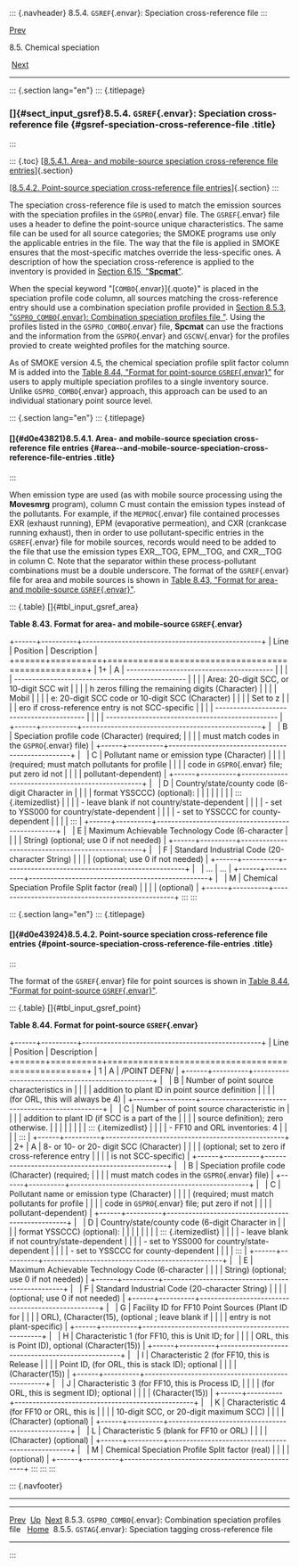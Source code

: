 ::: {.navheader}
8.5.4. `GSREF`{.envar}: Speciation cross-reference file
:::

[Prev](ch08s05s03.html) 

8.5. Chemical speciation

 [Next](ch08s05s05.html)

------------------------------------------------------------------------

::: {.section lang="en"}
::: {.titlepage}
<div>

<div>

### []{#sect_input_gsref}8.5.4. `GSREF`{.envar}: Speciation cross-reference file {#gsref-speciation-cross-reference-file .title}

</div>

</div>
:::

::: {.toc}
[[8.5.4.1. Area- and mobile-source speciation cross-reference file
entries](ch08s05s04.html#d0e43821)]{.section}

[[8.5.4.2. Point-source speciation cross-reference file
entries](ch08s05s04.html#d0e43924)]{.section}
:::

The speciation cross-reference file is used to match the emission
sources with the speciation profiles in the `GSPRO`{.envar} file. The
`GSREF`{.envar} file uses a header to define the point-source unique
characteristics. The same file can be used for all source categories;
the SMOKE programs use only the applicable entries in the file. The way
that the file is applied in SMOKE ensures that the most-specific matches
override the less-specific ones. A description of how the speciation
cross-reference is applied to the inventory is provided in
[Section 6.15, "**Spcmat**"](ch06s15.html "6.15. Spcmat").

When the special keyword "[`COMBO`{.envar}]{.quote}" is placed in the
speciation profile code column, all sources matching the cross-reference
entry should use a combination speciation profile provided in
[Section 8.5.3, "`GSPRO_COMBO`{.envar}: Combination speciation profiles
file
"](ch08s05s03.html "8.5.3. GSPRO_COMBO: Combination speciation profiles file ").
Using the profiles listed in the `GSPRO_COMBO`{.envar} file, **Spcmat**
can use the fractions and the information from the `GSPRO`{.envar} and
`GSCNV`{.envar} for the profiles provied to create weighted profiles for
the matching source.

As of SMOKE version 4.5, the chemical speciation profile split factor
column M is added into the [Table 8.44, "Format for point-source
`GSREF`{.envar}"](ch08s05s04.html#tbl_input_gsref_point "Table 8.44. Format for point-source GSREF")
for users to apply multiple speciation profiles to a single inventory
source. Unlike `GSPRO_COMBO`{.envar} approach, this approach can be used
to an individual stationary point source level.

::: {.section lang="en"}
::: {.titlepage}
<div>

<div>

#### []{#d0e43821}8.5.4.1. Area- and mobile-source speciation cross-reference file entries {#area--and-mobile-source-speciation-cross-reference-file-entries .title}

</div>

</div>
:::

When emission type are used (as with mobile source processing using the
**Movesmrg** program), column C must contain the emission types instead
of the pollutants. For example, if the `MEPROC`{.envar} file contained
processes EXR (exhaust running), EPM (evaporative permeation), and CXR
(crankcase running exhaust), then in order to use pollutant-specific
entries in the `GSREF`{.envar} file for mobile sources, records would
need to be added to the file that use the emission types EXR\_\_TOG,
EPM\_\_TOG, and CXR\_\_TOG in column C. Note that the separator within
these process-pollutant combinations must be a double underscore. The
format of the `GSREF`{.envar} file for area and mobile sources is shown
in [Table 8.43, "Format for area- and mobile-source
`GSREF`{.envar}"](ch08s05s04.html#tbl_input_gsref_area "Table 8.43. Format for area- and mobile-source GSREF").

::: {.table}
[]{#tbl_input_gsref_area}

**Table 8.43. Format for area- and mobile-source `GSREF`{.envar}**

+------+----------+--------------------------------------------------+
| Line | Position | Description                                      |
+======+==========+==================================================+
| 1+   | A        |   -----------------------------------------      |
|      |          | ------------------------------------------------ |
|      |          |   Area: 20-digit SCC, or 10-digit SCC wit        |
|      |          | h zeros filling the remaining digits (Character) |
|      |          |   Mobil                                          |
|      |          | e: 20-digit SCC code or 10-digit SCC (Character) |
|      |          |   Set to z                                       |
|      |          | ero if cross-reference entry is not SCC-specific |
|      |          |   -----------------------------------------      |
|      |          | ------------------------------------------------ |
+------+----------+--------------------------------------------------+
|      | B        | Speciation profile code (Character) (required;   |
|      |          | must match codes in the `GSPRO`{.envar} file)    |
+------+----------+--------------------------------------------------+
|      | C        | Pollutant name or emission type (Character)      |
|      |          | (required; must match pollutants for profile     |
|      |          | code in `GSPRO`{.envar} file; put zero id not    |
|      |          | pollutant-dependent)                             |
+------+----------+--------------------------------------------------+
|      | D        | Country/state/county code (6-digit Character in  |
|      |          | format YSSCCC) (optional):                       |
|      |          |                                                  |
|      |          | ::: {.itemizedlist}                              |
|      |          | -   leave blank if not country/state-dependent   |
|      |          | -   set to YSS000 for country/state-dependent    |
|      |          | -   set to YSSCCC for county-dependent           |
|      |          | :::                                              |
+------+----------+--------------------------------------------------+
|      | E        | Maximum Achievable Technology Code (6-character  |
|      |          | String) (optional; use 0 if not needed)          |
+------+----------+--------------------------------------------------+
|      | F        | Standard Industrial Code (20-character String)   |
|      |          | (optional; use 0 if not needed)                  |
+------+----------+--------------------------------------------------+
|      | \...     | \...                                             |
+------+----------+--------------------------------------------------+
|      | M        | Chemical Speciation Profile Split factor (real)  |
|      |          | (optional)                                       |
+------+----------+--------------------------------------------------+
:::
:::

::: {.section lang="en"}
::: {.titlepage}
<div>

<div>

#### []{#d0e43924}8.5.4.2. Point-source speciation cross-reference file entries {#point-source-speciation-cross-reference-file-entries .title}

</div>

</div>
:::

The format of the `GSREF`{.envar} file for point sources is shown in
[Table 8.44, "Format for point-source
`GSREF`{.envar}"](ch08s05s04.html#tbl_input_gsref_point "Table 8.44. Format for point-source GSREF").

::: {.table}
[]{#tbl_input_gsref_point}

**Table 8.44. Format for point-source `GSREF`{.envar}**

+------+----------+--------------------------------------------------+
| Line | Position | Description                                      |
+======+==========+==================================================+
| 1    | A        | /POINT DEFN/                                     |
+------+----------+--------------------------------------------------+
|      | B        | Number of point source characteristics in        |
|      |          | addition to plant ID in point source definition  |
|      |          | (for ORL, this will always be 4)                 |
+------+----------+--------------------------------------------------+
|      | C        | Number of point source characteristic in         |
|      |          | addition to plant ID (if SCC is a part of the    |
|      |          | source definition); zero otherwise.              |
|      |          |                                                  |
|      |          | ::: {.itemizedlist}                              |
|      |          | -   FF10 and ORL inventories: 4                  |
|      |          | :::                                              |
+------+----------+--------------------------------------------------+
| 2+   | A        | 8- or 10- or 20- digit SCC (Character)           |
|      |          | (optional; set to zero if cross-reference entry  |
|      |          | is not SCC-specific)                             |
+------+----------+--------------------------------------------------+
|      | B        | Speciation profile code (Character) (required;   |
|      |          | must match codes in the `GSPRO`{.envar} file)    |
+------+----------+--------------------------------------------------+
|      | C        | Pollutant name or emission type (Character)      |
|      |          | (required; must match pollutants for profile     |
|      |          | code in `GSPRO`{.envar} file; put zero if not    |
|      |          | pollutant-dependent)                             |
+------+----------+--------------------------------------------------+
|      | D        | Country/state/county code (6-digit Character in  |
|      |          | format YSSCCC) (optional):                       |
|      |          |                                                  |
|      |          | ::: {.itemizedlist}                              |
|      |          | -   leave blank if not country/state-dependent   |
|      |          | -   set to YSS000 for country/state-dependent    |
|      |          | -   set to YSSCCC for county-dependent           |
|      |          | :::                                              |
+------+----------+--------------------------------------------------+
|      | E        | Maximum Achievable Technology Code (6-character  |
|      |          | String) (optional; use 0 if not needed)          |
+------+----------+--------------------------------------------------+
|      | F        | Standard Industrial Code (20-character String)   |
|      |          | (optional; use 0 if not needed)                  |
+------+----------+--------------------------------------------------+
|      | G        | Facility ID for FF10 Point Sources (Plant ID for |
|      |          | ORL), (Character(15), (optional ; leave blank if |
|      |          | entry is not plant-specific)                     |
+------+----------+--------------------------------------------------+
|      | H        | Characteristic 1 (for FF10, this is Unit ID; for |
|      |          | ORL, this is Point ID), optional (Character(15)) |
+------+----------+--------------------------------------------------+
|      | I        | Characteristic 2 (for FF10, this is Release      |
|      |          | Point ID, (for ORL, this is stack ID); optional  |
|      |          | (Character(15))                                  |
+------+----------+--------------------------------------------------+
|      | J        | Characteristic 3 (for FF10, this is Process ID,  |
|      |          | (for ORL, this is segment ID); optional          |
|      |          | (Character(15))                                  |
+------+----------+--------------------------------------------------+
|      | K        | Characteristic 4 (for FF10 or ORL, this is       |
|      |          | 10-digit SCC, or 20-digit maximum SCC)           |
|      |          | (Character) (optional)                           |
+------+----------+--------------------------------------------------+
|      | L        | Characteristic 5 (blank for FF10 or ORL)         |
|      |          | (Character) (optional)                           |
+------+----------+--------------------------------------------------+
|      | M        | Chemical Speciation Profile Split factor (real)  |
|      |          | (optional)                                       |
+------+----------+--------------------------------------------------+
:::
:::
:::

::: {.navfooter}

------------------------------------------------------------------------

  ---------------------------------------------------------------------- -------------------- ------------------------------------------------------------------
  [Prev](ch08s05s03.html)                                                 [Up](ch08s05.html)                                             [Next](ch08s05s05.html)
  8.5.3. `GSPRO_COMBO`{.envar}: Combination speciation profiles file      [Home](index.html)     8.5.5. `GSTAG`{.envar}: Speciation tagging cross-reference file
  ---------------------------------------------------------------------- -------------------- ------------------------------------------------------------------
:::
